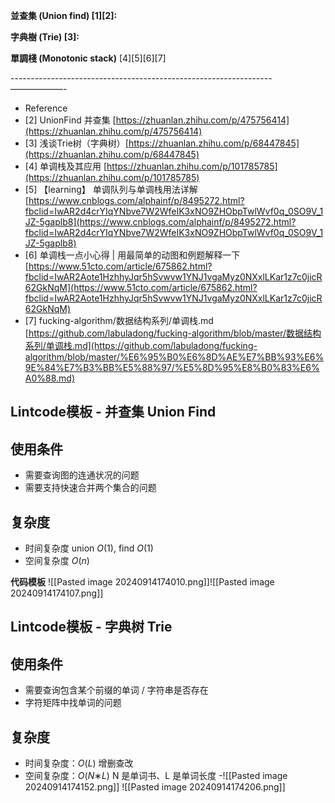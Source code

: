 
**並查集 (Union find) [1][2]:**

**字典樹 (Trie) [3]:**

**單調棧 (Monotonic stack)** [4][5][6][7]

-----------------------------------------------------------------——————-

- Reference
- [2] UnionFind 并查集 [https://zhuanlan.zhihu.com/p/475756414](https://zhuanlan.zhihu.com/p/475756414)
- [3] 浅谈Trie树（字典树）[https://zhuanlan.zhihu.com/p/68447845](https://zhuanlan.zhihu.com/p/68447845)
- [4] 单调栈及其应用 [https://zhuanlan.zhihu.com/p/101785785](https://zhuanlan.zhihu.com/p/101785785)
- [5] 【learning】 单调队列与单调栈用法详解 [https://www.cnblogs.com/alphainf/p/8495272.html?fbclid=IwAR2d4crYIqYNbve7W2WfeIK3xNO9ZHObpTwlWvf0q_0SO9V_1JZ-5gaplb8](https://www.cnblogs.com/alphainf/p/8495272.html?fbclid=IwAR2d4crYIqYNbve7W2WfeIK3xNO9ZHObpTwlWvf0q_0SO9V_1JZ-5gaplb8)
- [6] 单调栈一点小心得 | 用最简单的动图和例题解释一下 [https://www.51cto.com/article/675862.html?fbclid=IwAR2Aote1HzhhyJqr5hSvwvw1YNJ1vgaMyz0NXxlLKar1z7c0jicR62GkNqM](https://www.51cto.com/article/675862.html?fbclid=IwAR2Aote1HzhhyJqr5hSvwvw1YNJ1vgaMyz0NXxlLKar1z7c0jicR62GkNqM)
- [7] fucking-algorithm/数据结构系列/单调栈.md [](https://github.com/labuladong/fucking-algorithm/blob/master/%E6%95%B0%E6%8D%AE%E7%BB%93%E6%9E%84%E7%B3%BB%E5%88%97/%E5%8D%95%E8%B0%83%E6%A0%88.md)[https://github.com/labuladong/fucking-algorithm/blob/master/数据结构系列/单调栈.md](https://github.com/labuladong/fucking-algorithm/blob/master/%E6%95%B0%E6%8D%AE%E7%BB%93%E6%9E%84%E7%B3%BB%E5%88%97/%E5%8D%95%E8%B0%83%E6%A0%88.md)

## **Lintcode模板 - 并查集 Union Find**

## **使用条件**

- 需要查询图的连通状况的问题
- 需要支持快速合并两个集合的问题

## **复杂度**

- 时间复杂度 union _O_(1), find _O_(1)
- 空间复杂度 _O_(_n_)

**代码模板**
![[Pasted image 20240914174010.png]]![[Pasted image 20240914174107.png]]

## **Lintcode模板 - 字典树 Trie**

## **使用条件**

- 需要查询包含某个前缀的单词 / 字符串是否存在
- 字符矩阵中找单词的问题

## **复杂度**

- 时间复杂度：_O_(_L_) 增删查改
- 空间复杂度：_O_(_N_∗_L_) N 是单词书、L 是单词长度
-![[Pasted image 20240914174152.png]]
![[Pasted image 20240914174206.png]]


